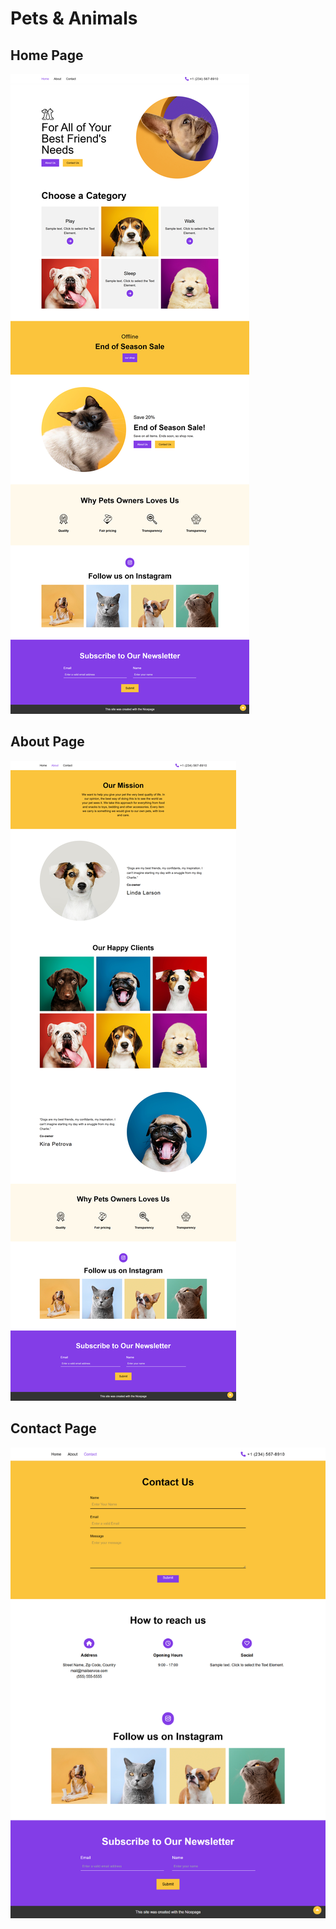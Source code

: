 # Pets & Animals
## Home Page

![home](https://github.com/EngNada-S/Tailwind-CSS/blob/main/Pets%20&%20Animals/public/assets/design/home.png?raw=true)

## About Page
![about](https://github.com/EngNada-S/Tailwind-CSS/blob/main/Pets%20&%20Animals/public/assets/design/about.png?raw=true)

## Contact Page

![contact](https://github.com/EngNada-S/Tailwind-CSS/blob/main/Pets%20&%20Animals/public/assets/design/contact.png?raw=true)


